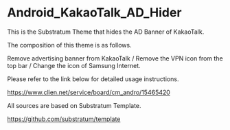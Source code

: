 # Android_KakaoTalk_AD_Hider
This is the Substratum Theme that hides the AD Banner of KakaoTalk.


The composition of this theme is as follows.


Remove advertising banner from KakaoTalk / Remove the VPN icon from the top bar / Change the icon of Samsung Internet.


Please refer to the link below for detailed usage instructions.

https://www.clien.net/service/board/cm_andro/15465420

All sources are based on Substratum Template.

https://github.com/substratum/template

